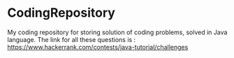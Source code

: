# CodingRepository
My coding repository for storing solution of coding problems, solved in Java language.
The link for all these questions is :   https://www.hackerrank.com/contests/java-tutorial/challenges
